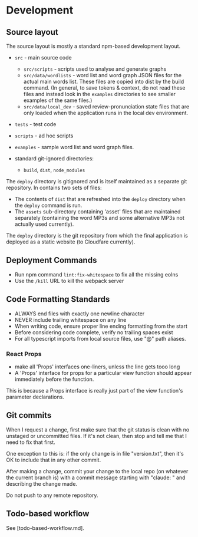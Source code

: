 # Development

## Source layout

The source layout is mostly a standard npm-based development layout.

* `src` - main source code
  * `src/scripts` - scripts used to analyse and generate graphs
  * `src/data/wordlists` - word list and word graph JSON files for the actual main words list.
    These files are copied into dist by the build command. (In general, to save tokens & context, 
    do not read these files and instead look in the `examples` directories to see smaller examples of the same files.)
  * `src/data/local_dev` - saved review-pronunciation state files that are only loaded
    when the application runs in the local dev environment.
    
* `tests` - test code
* `scripts` - ad hoc scripts
* `examples` - sample word list and word graph files.

* standard git-ignored directories:
   * `build`, `dist`, `node_modules`
   
The `deploy` directory is gitignored and is itself maintained as a 
separate git repository. In contains two sets of files:

* The contents of `dist` that are refreshed into the `deploy` directory
  when the `deploy` command is run.
* The `assets` sub-directory containing 'asset' files that are maintained separately
  (containing the word MP3s and some alternative MP3s not actually used currently).

The `deploy` directory is the git repository from which the final application
is deployed as a static website (to Cloudfare currently).
  

## Deployment Commands

* Run npm command `lint:fix-whitespace` to fix all the missing eolns
* Use the `/kill` URL to kill the webpack server


## Code Formatting Standards

* ALWAYS end files with exactly one newline character
* NEVER include trailing whitespace on any line
* When writing code, ensure proper line ending formatting from the start
* Before considering code complete, verify no trailing spaces exist
* For all typescript imports from local source files, use "@" path aliases.

### React Props
* make all 'Props' interfaces one-liners, unless the line gets tooo long
* A 'Props' interface for props for a particular view function should appear immediately before the function.

This is because a Props interface is really just part of the view function's parameter declarations.


## Git commits

When I request a change, first make sure that the git status is clean with no unstaged or
uncommitted files. If it's not clean, then stop and tell me that I need to fix that first.

One exception to this is: if the only change is in file "version.txt", then it's OK to 
include that in any other commit.

After making a change, commit your change to the local repo (on whatever the current branch is)
with a commit message starting with "claude: " and describing the change made.

Do not push to any remote repository.


## Todo-based workflow

See [todo-based-workflow.md].
